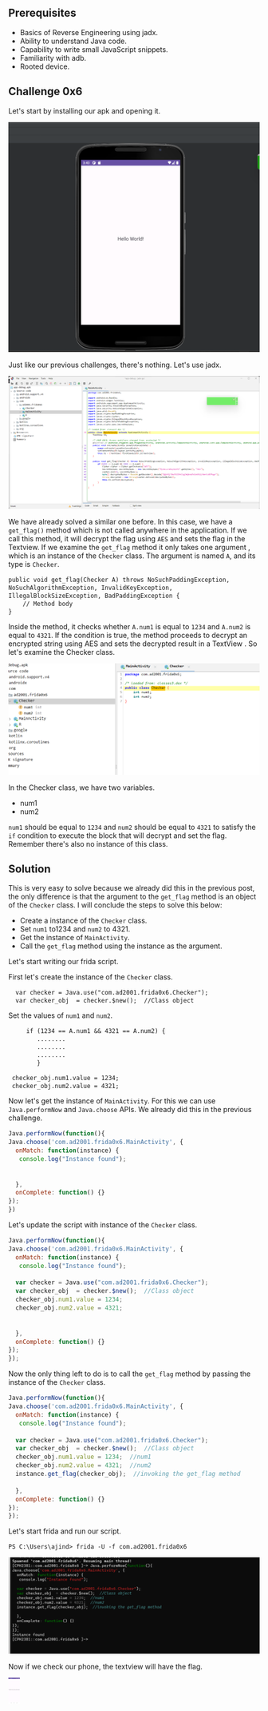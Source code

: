 ## Prerequisites  

- Basics of Reverse Engineering using jadx.
- Ability to understand Java code.
- Capability to write small JavaScript snippets.
- Familiarity with adb.
- Rooted device.

## Challenge 0x6

Let's start by installing our apk and opening it.

![](images/1.png)

Just like our previous challenges, there's nothing. Let's use jadx.

![](images/2.png)

We have already solved a similar one before. In this case, we have a `get_flag()`  method which is not called anywhere in the application. If we call this method, it will decrypt the flag using `AES` and sets the flag in the Textview. If we examine the `get_flag` method it only takes one argument , which is an instance of the `Checker` class. The argument is named `A`, and its type is `Checker`. 

```
public void get_flag(Checker A) throws NoSuchPaddingException, NoSuchAlgorithmException, InvalidKeyException, IllegalBlockSizeException, BadPaddingException {
    // Method body
}
```

Inside the method, it checks whether `A.num1` is equal to `1234` and `A.num2` is equal to `4321`. If the condition is true, the method proceeds to decrypt an encrypted  string using AES and sets the decrypted result in a TextView . So let's examine the Checker class.

![](images/3.png)

In the Checker class, we have two variables.

- num1
- num2

`num1` should be equal to `1234` and `num2` should be equal to `4321` to satisfy the `if` condition to execute the block that will decrypt and set the flag. Remember there's also no instance of this class.

## Solution

This is very easy to solve because we already did this in the previous post, the only difference is that the argument to the `get_flag` method is an object of the `Checker` class. I will conclude the steps to solve this below:

- Create a instance of the `Checker` class.
- Set `num1` to1234 and `num2` to 4321.
- Get the instance  of `MainActivity`.
- Call the `get_flag` method using the instance as the argument.

Let's start writing our frida script.

First let's create the instance of the `Checker` class.

```
  var checker = Java.use("com.ad2001.frida0x6.Checker");
  var checker_obj  = checker.$new();  //Class object
```

Set the values of `num1` and `num2`.

```
     if (1234 == A.num1 && 4321 == A.num2) {
        ........
        ........
        ........
        }
```

```
 checker_obj.num1.value = 1234;
 checker_obj.num2.value = 4321;
```

Now let's get the instance of `MainActivity`. For this we can use `Java.performNow` and `Java.choose` APIs. We already did this in the previous challenge.

```javascript
Java.performNow(function(){
Java.choose('com.ad2001.frida0x6.MainActivity', {
  onMatch: function(instance) {
   console.log("Instance found");
   

  },
  onComplete: function() {}
});
})
```

Let's update the script with instance of the `Checker` class.

```javascript
Java.performNow(function(){
Java.choose('com.ad2001.frida0x6.MainActivity', {
  onMatch: function(instance) {
   console.log("Instance found");
   
  var checker = Java.use("com.ad2001.frida0x6.Checker");
  var checker_obj  = checker.$new();  //Class object
  checker_obj.num1.value = 1234;
  checker_obj.num2.value = 4321;


  },
  onComplete: function() {}
});
});
```

Now the only thing left to do is to call the `get_flag` method by passing the instance of the `Checker` class.

```javascript
Java.performNow(function(){
Java.choose('com.ad2001.frida0x6.MainActivity', {
  onMatch: function(instance) {
   console.log("Instance found");
   
  var checker = Java.use("com.ad2001.frida0x6.Checker");
  var checker_obj  = checker.$new();  //Class object
  checker_obj.num1.value = 1234;  //num1
  checker_obj.num2.value = 4321;  //num2
  instance.get_flag(checker_obj);  //invoking the get_flag method

  },
  onComplete: function() {}
});
});
```

Let's start frida and run our script.

```
PS C:\Users\ajind> frida -U -f com.ad2001.frida0x6
```

![](images/4.png)

Now if we check our phone, the textview will have the flag.

<img src="images/5.jpg" style="zoom:5%;" />
